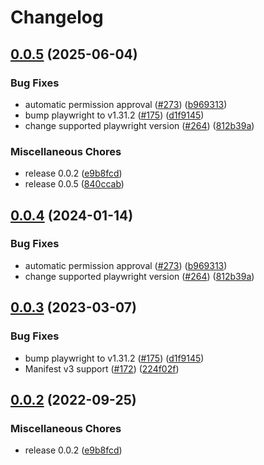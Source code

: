 # Changelog

## [0.0.5](https://github.com/ator-dev/playwright-better-webext/compare/v0.0.4...v0.0.5) (2025-06-04)


### Bug Fixes

* automatic permission approval ([#273](https://github.com/ator-dev/playwright-better-webext/issues/273)) ([b969313](https://github.com/ator-dev/playwright-better-webext/commit/b969313eee69fd990dc5843e2e793608d92143af))
* bump playwright to v1.31.2 ([#175](https://github.com/ator-dev/playwright-better-webext/issues/175)) ([d1f9145](https://github.com/ator-dev/playwright-better-webext/commit/d1f9145a3f47afd310276fbd198c1c96c08c166a))
* change supported playwright version ([#264](https://github.com/ator-dev/playwright-better-webext/issues/264)) ([812b39a](https://github.com/ator-dev/playwright-better-webext/commit/812b39a89488f2d58f80b332ef57fd123d12accf))


### Miscellaneous Chores

* release 0.0.2 ([e9b8fcd](https://github.com/ator-dev/playwright-better-webext/commit/e9b8fcde8ecf2798929ee231d7c526ba1dfa8935))
* release 0.0.5 ([840ccab](https://github.com/ator-dev/playwright-better-webext/commit/840ccabddc9266b48caba7ce749e6cb95f8f52d1))

## [0.0.4](https://github.com/ueokande/playwright-webextext/compare/v0.0.3...v0.0.4) (2024-01-14)


### Bug Fixes

* automatic permission approval ([#273](https://github.com/ueokande/playwright-webextext/issues/273)) ([b969313](https://github.com/ueokande/playwright-webextext/commit/b969313eee69fd990dc5843e2e793608d92143af))
* change supported playwright version ([#264](https://github.com/ueokande/playwright-webextext/issues/264)) ([812b39a](https://github.com/ueokande/playwright-webextext/commit/812b39a89488f2d58f80b332ef57fd123d12accf))

## [0.0.3](https://github.com/ueokande/playwright-webextext/compare/v0.0.2...v0.0.3) (2023-03-07)


### Bug Fixes

* bump playwright to v1.31.2 ([#175](https://github.com/ueokande/playwright-webextext/issues/175)) ([d1f9145](https://github.com/ueokande/playwright-webextext/commit/d1f9145a3f47afd310276fbd198c1c96c08c166a))
* Manifest v3 support ([#172](https://github.com/ueokande/playwright-webextext/pull/172)) ([224f02f](https://github.com/ueokande/playwright-webextext/commit/224f02fb68e3125a9f0ee7cda3e4a2392c349f70))

## [0.0.2](https://github.com/ueokande/playwright-webextext/compare/v0.0.1...v0.0.2) (2022-09-25)


### Miscellaneous Chores

* release 0.0.2 ([e9b8fcd](https://github.com/ueokande/playwright-webextext/commit/e9b8fcde8ecf2798929ee231d7c526ba1dfa8935))
